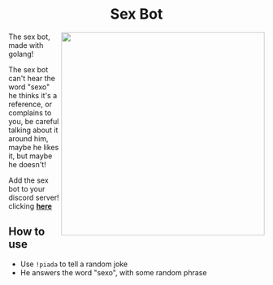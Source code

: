<h1 align="center">Sex Bot</h1>
<img align="right" width="400" src="https://user-images.githubusercontent.com/76446913/152648528-08045a31-9ec0-4637-bfa3-b07c054ce7ea.jpg" />

The sex bot, made with golang!

The sex bot can't hear the word "sexo" he thinks it's a reference, or complains to you, be careful talking about it around him, maybe he likes it, but maybe he doesn't!

Add the sex bot to your discord server! clicking [**here**](https://discord.com/oauth2/authorize?client_id=939352035394998353&scope=bot&permissions=388160)

## How to use
- Use `!piada` to tell a random joke
- He answers the word "sexo", with some random phrase
